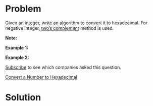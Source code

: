 
# Problem

Given an integer, write an algorithm to convert it to hexadecimal. For
negative integer, [two’s
complement](https://en.wikipedia.org/wiki/Two%27s_complement) method is used.

**Note:**

**Example 1:**

**Example 2:**

[Subscribe](/subscribe/) to see which companies asked this question.



[Convert a Number to Hexadecimal](https://leetcode.com/problems/convert-a-number-to-hexadecimal)

# Solution



